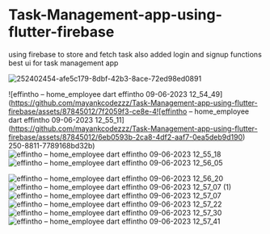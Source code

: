 # Task-Management-app-using-flutter-firebase
using firebase to store and fetch task also added login and signup functions best ui for task management app


![252402454-afe5c179-8dbf-42b3-8ace-72ed98ed0891](https://github.com/mayankcodezzz/Task-Management-app-using-flutter-firebase/assets/87845012/a9610ed3-4528-4020-9a0d-22a5bcc9c958)


![effintho – home_employee dart  effintho  09-06-2023 12_54_49](https://github.com/mayankcodezzz/Task-Management-app-using-flutter-firebase/assets/87845012/7f2059f3-ce8e-4![effintho – home_employee dart  effintho  09-06-2023 12_55_11](https://github.com/mayankcodezzz/Task-Management-app-using-flutter-firebase/assets/87845012/6eb0593b-2ca8-4df2-aaf7-0ea5deb9d190)
250-8811-7789168bd32b)
![effintho – home_employee dart  effintho  09-06-2023 12_55_18](https://github.com/mayankcodezzz/Task-Management-app-using-flutter-firebase/assets/87845012/d4935871-7c65-4616-991d-7bf2e47eeef0)
![effintho – home_employee dart  effintho  09-06-2023 12_56_05](https://github.com/mayankcodezzz/Task-Management-app-using-flutter-firebase/assets/87845012/ee14faf3-8b90-4049-a35a-dc07a1cfad8f)

![effintho – home_employee dart  effintho  09-06-2023 12_56_20](https://github.com/mayankcodezzz/Task-Management-app-using-flutter-firebase/assets/87845012/69d34a32-6ca9-42c4-abf0-423d19e404a9)
![effintho – home_employee dart  effintho  09-06-2023 12_57_07 (1)](https://github.com/mayankcodezzz/Task-Management-app-using-flutter-firebase/assets/87845012/737247d0-af0c-4289-83c1-ae48368b2a5a)
![effintho – home_employee dart  effintho  09-06-2023 12_57_07](https://github.com/mayankcodezzz/Task-Management-app-using-flutter-firebase/assets/87845012/da26cff0-78c6-4fcc-8856-21dfb6d4202f)
![effintho – home_employee dart  effintho  09-06-2023 12_57_22](https://github.com/mayankcodezzz/Task-Management-app-using-flutter-firebase/assets/87845012/ac34471a-a578-410c-86b7-9892a93b9fb0)
![effintho – home_employee dart  effintho  09-06-2023 12_57_30](https://github.com/mayankcodezzz/Task-Management-app-using-flutter-firebase/assets/87845012/89a477a1-c4fe-4828-b083-c416c433d95a)
![effintho – home_employee dart  effintho  09-06-2023 12_57_41](https://github.com/mayankcodezzz/Task-Management-app-using-flutter-firebase/assets/87845012/0e801ac1-27f5-4b15-822b-5bb138b5da99)

